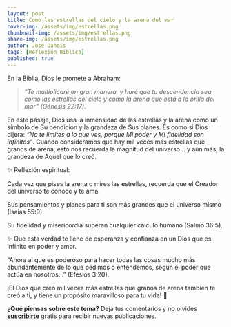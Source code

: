 ```yaml
---
layout: post
title: Como las estrellas del cielo y la arena del mar
cover-img: /assets/img/estrellas.png
thumbnail-img: /assets/img/estrellas.png
share-img: /assets/img/estrellas.png
author: José Danois
tags: [Reflexión Bíblica]
published: true
---
```

En la Biblia, Dios le promete a Abraham:

> _“Te multiplicaré en gran manera, y haré que tu descendencia sea como las estrellas del cielo y como la arena que está a la orilla del mar” (Génesis 22:17)._

En este pasaje, Dios usa la inmensidad de las estrellas y la arena como un símbolo de Su bendición y la grandeza de Sus planes. Es como si Dios dijera: _“No te limites a lo que ves, porque Mi poder y Mi fidelidad son infinitos”_. Cuando consideramos que hay mil veces más estrellas que granos de arena, esto nos recuerda la magnitud del universo… y aún más, la grandeza de Aquel que lo creó.

✨ Reflexión espiritual:

Cada vez que pises la arena o mires las estrellas, recuerda que el Creador del universo te conoce y te ama.

Sus pensamientos y planes para ti son más grandes que el universo mismo (Isaías 55:9).

Su fidelidad y misericordia superan cualquier cálculo humano (Salmo 36:5).

✨ Que esta verdad te llene de esperanza y confianza en un Dios que es infinito en poder y amor.

“Ahora al que es poderoso para hacer todas las cosas mucho más abundantemente de lo que pedimos o entendemos, según el poder que actúa en nosotros…” (Efesios 3:20).

¡El Dios que creó mil veces más estrellas que granos de arena también te creó a ti, y tiene un propósito maravilloso para tu vida! 🌟

**¿Qué piensas sobre este tema?** Deja tus comentarios y no olvides **[suscribirte](https://www.feedio.co/@jdanois)** gratis para recibir nuevas publicaciones.
<!--stackedit_data:
eyJoaXN0b3J5IjpbODMwNjU5MDQwXX0=
-->